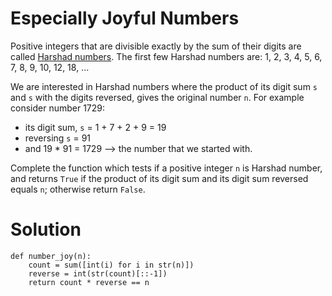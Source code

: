 # Especially Joyful Numbers

Positive integers that are divisible exactly by the sum of their digits are called <ins>Harshad numbers</ins>. The first few Harshad numbers are: 1, 2, 3, 4, 5, 6, 7, 8, 9, 10, 12, 18, ...

We are interested in Harshad numbers where the product of its digit sum ```s``` and ```s``` with the digits reversed, gives the original number ```n```. For example consider number 1729:

* its digit sum, ```s``` = 1 + 7 + 2 + 9 = 19
* reversing ```s``` = 91
* and 19 * 91 = 1729 --> the number that we started with.

Complete the function which tests if a positive integer ```n``` is Harshad number, and returns ```True``` if the product of its digit sum and its digit sum reversed equals ```n```; otherwise return ```False```.

# Solution
```
def number_joy(n):
    count = sum([int(i) for i in str(n)])
    reverse = int(str(count)[::-1])
    return count * reverse == n
```